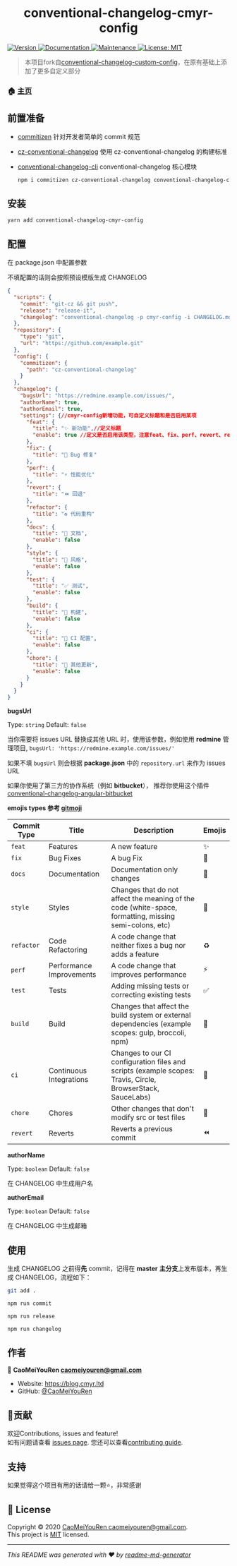 <h1 align="center">conventional-changelog-cmyr-config </h1>
<p>
  <a href="https://www.npmjs.com/package/conventional-changelog-cmyr-config" target="_blank">
    <img alt="Version" src="https://img.shields.io/npm/v/conventional-changelog-cmyr-config.svg">
  </a>
  <a href="https://github.com/CaoMeiYouRen/conventional-changelog-cmyr-config#readme" target="_blank">
    <img alt="Documentation" src="https://img.shields.io/badge/documentation-yes-brightgreen.svg" />
  </a>
  <a href="https://github.com/CaoMeiYouRen/conventional-changelog-cmyr-config/graphs/commit-activity" target="_blank">
    <img alt="Maintenance" src="https://img.shields.io/badge/Maintained%3F-yes-green.svg" />
  </a>
  <a href="https://github.com/CaoMeiYouRen/conventional-changelog-cmyr-config/blob/master/LICENSE" target="_blank">
    <img alt="License: MIT" src="https://img.shields.io/github/license/CaoMeiYouRen/conventional-changelog-cmyr-config" />
  </a>
</p>


> 本项目fork自[conventional-changelog-custom-config](https://github.com/ITxiaohao/conventional-changelog-custom-config)，在原有基础上添加了更多自定义部分

### 🏠 [主页](https://github.com/CaoMeiYouRen/conventional-changelog-cmyr-config#readme)

## 前置准备

-   [commitizen](https://github.com/commitizen/cz-cli) 针对开发者简单的 commit 规范

-   [cz-conventional-changelog](https://github.com/commitizen/cz-conventional-changelog) 使用 cz-conventional-changelog 的构建标准

-   [conventional-changelog-cli](https://github.com/conventional-changelog/conventional-changelog/tree/master/packages/conventional-changelog-cli#readme) conventional-changelog 核心模块

    ```bash
    npm i commitizen cz-conventional-changelog conventional-changelog-cli --save-dev
    ```

## 安装

```sh
yarn add conventional-changelog-cmyr-config
```

## 配置

在 package.json 中配置参数

不填配置的话则会按照预设模版生成 CHANGELOG

```json
{
  "scripts": {
    "commit": "git-cz && git push",
    "release": "release-it",
    "changelog": "conventional-changelog -p cmyr-config -i CHANGELOG.md -s -r 0"
  },
  "repository": {
    "type": "git",
    "url": "https://github.com/example.git"
  },
  "config": {
    "commitizen": {
      "path": "cz-conventional-changelog"
    }
  },
  "changelog": {
    "bugsUrl": "https://redmine.example.com/issues/",
    "authorName": true,
    "authorEmail": true,
    "settings": {//cmyr-config新增功能，可自定义标题和是否启用某项
      "feat": {
        "title": "✨ 新功能",//定义标题
        "enable": true //定义是否启用该类型，注意feat、fix、perf、revert、refactor这几个类型的commit无法关闭
      },
      "fix": {
        "title": "🐛 Bug 修复"
      },
      "perf": {
        "title": "⚡ 性能优化"
      },
      "revert": {
        "title": "⏪ 回退"
      },
      "refactor": {
        "title": "♻ 代码重构"
      },
      "docs": {
        "title": "📝 文档",
        "enable": false
      },
      "style": {
        "title": "💄 风格",
        "enable": false
      },
      "test": {
        "title": "✅ 测试",
        "enable": false
      },
      "build": {
        "title": "👷‍ 构建",
        "enable": false
      },
      "ci": {
        "title": "🔧 CI 配置",
        "enable": false
      },
      "chore": {
        "title": "🎫 其他更新",
        "enable": false
      }
    }
  }
}
```

**bugsUrl**

Type: `string` Default: `false`

当你需要将 issues URL 替换成其他 URL 时，使用该参数，例如使用 **redmine** 管理项目, `bugsUrl: 'https://redmine.example.com/issues/'`

如果不填 `bugsUrl` 则会根据 **package.json** 中的 `repository.url` 来作为 issues URL

如果你使用了第三方的协作系统（例如 **bitbucket**）， 推荐你使用这个插件 [conventional-changelog-angular-bitbucket](https://github.com/uglow/conventional-changelog-angular-bitbucket)

**emojis types 参考 [gitmoji](https://gitmoji.carloscuesta.me/)**

| Commit Type | Title                    | Description                                                  | Emojis |
| ----------- | ------------------------ | ------------------------------------------------------------ | ------ |
| `feat`      | Features                 | A new feature                                                | ✨      |
| `fix`       | Bug Fixes                | A bug Fix                                                    | 🐛      |
| `docs`      | Documentation            | Documentation only changes                                   | 📝      |
| `style`     | Styles                   | Changes that do not affect the meaning of the code (white-space, formatting, missing semi-colons, etc) | 💄      |
| `refactor`  | Code Refactoring         | A code change that neither fixes a bug nor adds a feature    | ♻️      |
| `perf`      | Performance Improvements | A code change that improves performance                      | ⚡️      |
| `test`      | Tests                    | Adding missing tests or correcting existing tests            | ✅      |
| `build`     | Build                    | Changes that affect the build system or external dependencies (example scopes: gulp, broccoli, npm) | 👷      |
| `ci`        | Continuous Integrations  | Changes to our CI configuration files and scripts (example scopes: Travis, Circle, BrowserStack, SauceLabs) | 🔧      |
| `chore`     | Chores                   | Other changes that don't modify src or test files            | 🎫      |
| `revert`    | Reverts                  | Reverts a previous commit                                    | ⏪      |

**authorName**

Type: `boolean` Default: `false`

在 CHANGELOG 中生成用户名

**authorEmail**

Type: `boolean` Default: `false`

在 CHANGELOG 中生成邮箱

## 使用

生成 CHANGELOG 之前得**先** commit，记得在 **master** **主分支**上发布版本，再生成 CHANGELOG，流程如下：

```sh
git add .

npm run commit

npm run release

npm run changelog
```

## 作者


👤 **CaoMeiYouRen <caomeiyouren@gmail.com>**

* Website: https://blog.cmyr.ltd
* GitHub: [@CaoMeiYouRen](https://github.com/CaoMeiYouRen)

## 🤝贡献

欢迎Contributions, issues and feature!<br />如有问题请查看 [issues page](https://github.com/CaoMeiYouRen/conventional-changelog-cmyr-config/issues). 您还可以查看[contributing guide](https://github.com/CaoMeiYouRen/conventional-changelog-cmyr-config/blob/master/CONTRIBUTING.md).

## 支持

如果觉得这个项目有用的话请给一颗⭐️，非常感谢

## 📝 License

Copyright © 2020 [CaoMeiYouRen <caomeiyouren@gmail.com>](https://github.com/CaoMeiYouRen).<br />
This project is [MIT](https://github.com/CaoMeiYouRen/conventional-changelog-cmyr-config/blob/master/LICENSE) licensed.

***
_This README was generated with ❤️ by [readme-md-generator](https://github.com/kefranabg/readme-md-generator)_

